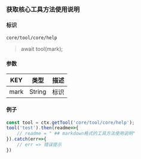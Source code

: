 
### 获取核心工具方法使用说明

#### 标识

`core/tool/core/help`

> await tool(mark);

#### 参数

| KEY  | 类型   | 描述 |
| ---- | ------ | ---- |
| mark | String | 标识 |

#### 例子

```javascript
const tool = ctx.getTool('core/tool/core/help');
tool('test').then(readme=>{
	// readme = " ## markdown格式的工具方法使用说明"
}).catch(err=>{
    // err => 错误提示
})
```
